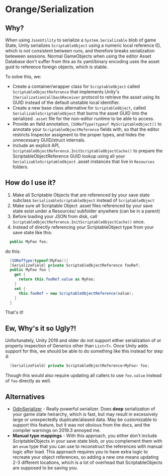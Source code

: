# Orange/Serialization

## Why?

When using `JsonUtility` to serialize a `System.Serializable` blob of game State, Unity
serializes `ScriptableObject` using a numeric local reference ID, which is not consistent
between runs, and therefore breaks serialization beteween sessions.  Normal GameObjects when
using the editor Asset Database don't suffer from this as its yaml/binary encoding uses the asset
guid to reference foreign objects, which is stable.

To solve this, we:
* Create a container/wrapper class for `ScriptableObject` called `ScriptableObjectReference` that implements Unity's `ISerializationCallbackReceiver` protocol to retrieve the asset using its GUID instead of the default unstable local identifier.
* Create a new base class alternative for `ScriptableObject`, called `SerializableScriptableObject` that burns the asset GUID into the serialized `.asset` file for the non-editor runtime to be able to access.
* Provide an field annotation, `[SORefType(typeof MyScriptableObject)]` to annotate your `ScriptableObjectReference` fields with, so that the editor restricts Inspector assigment to the proper types, and hides the unnecessary GUID/struct internals.
* Include an explicit API, `ScriptableObjectReference.InitScriptableObjectCache()` to prepare the ScriptableObjectReference GUID lookup using all your `SerializableScriptableObject` .asset instances that live in `Resources` folders.

## How do I use it?

1. Make all Scriptable Objects that are referenced by your save state subclass `SerializableScriptableObject` instead of `ScriptableObject`
2. Make sure all Scriptable Object .asset files referenced by your save state exist under a Resources/ subfolder anywhere (can be in a parent)
3. Before loading your JSON from disk, call `ScriptableObjectReference.InitScriptableObjectCache()` once.
4. Instead of directly referencing your ScriptableObject type from your save state like this:
```cs
  public MyFoo foo;
```
do this:
```cs
  [SORefType(typeof(MyFoo))]
  [SerializeField] private ScriptableObjectReference fooRef; 
  public MyFoo foo {
    get {
      return this.fooRef.value as MyFoo;
    }
    set {
      this.fooRef = new ScriptableObjectReference(value);
    }
  }
```

That's it!

## Ew, Why's it so Ugly?!

Unfortunately, Unity 2019 and older do not support either serialization of or property inspection of Generics other than `List<T>`.
Once Unity adds support for this, we should be able to do something like this instead for step 4:
```cs
  [SerializeField] private ScriptableObjectReference<MyFoo> foo;
```
Though this would also require updating all callers to use `foo.value` instead of `foo` directly as well.

## Alternatives

- [OdinSerializer](https://github.com/TeamSirenix/odin-serializer) - Really powerful serializer.  Does **deep** serialization of your game state heirarchy, which is fast, but may result in excessively large or unexpectedly duplicate/aliased data.  May be customizable to support this feature, but it was not obvious from the docs, and the compiler warnings on 2019.3 annoyed me.
- **Manual type mappings** - With this approach, you either don't include ScriptableObjects in your save state blob, or you complement them with an `enum` type that you can use to reconstruct the references with manual logic after load.  This approach requires you to have extra logic to recreate your object references, so adding a new one means updating 2-3 different locations, which is a lot of overhead that ScriptableObjects are supposed to be saving you.

